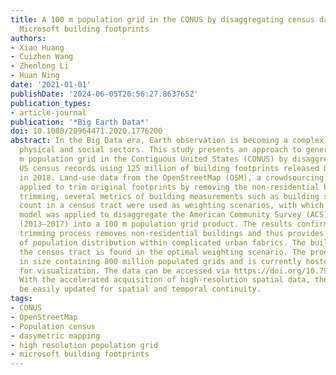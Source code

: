 ```yaml
---
title: A 100 m population grid in the CONUS by disaggregating census data with open-source
  Microsoft building footprints
authors:
- Xiao Huang
- Cuizhen Wang
- Zhenlong Li
- Huan Ning
date: '2021-01-01'
publishDate: '2024-06-05T20:56:27.863765Z'
publication_types:
- article-journal
publication: '*Big Earth Data*'
doi: 10.1080/20964471.2020.1776200
abstract: In the Big Data era, Earth observation is becoming a complex process integrating
  physical and social sectors. This study presents an approach to generating a 100
  m population grid in the Contiguous United States (CONUS) by disaggregating the
  US census records using 125 million of building footprints released by Microsoft
  in 2018. Land-use data from the OpenStreetMap (OSM), a crowdsourcing platform, was
  applied to trim original footprints by removing the non-residential buildings. After
  trimming, several metrics of building measurements such as building size and building
  count in a census tract were used as weighting scenarios, with which a dasymetric
  model was applied to disaggregate the American Community Survey (ACS) 5-year estimates
  (2013–2017) into a 100 m population grid product. The results confirm that the OSM
  trimming process removes non-residential buildings and thus provides a better representation
  of population distribution within complicated urban fabrics. The building size in
  the census tract is found in the optimal weighting scenario. The product is 2.5Gb
  in size containing 800 million populated grids and is currently hosted by ESRI (http://arcg.is/19S4qK)
  for visualization. The data can be accessed via https://doi.org/10.7910/DVN/DLGP7Y.
  With the accelerated acquisition of high-resolution spatial data, the product could
  be easily updated for spatial and temporal continuity.
tags:
- CONUS
- OpenStreetMap
- Population census
- dasymetric mapping
- high resolution population grid
- microsoft building footprints
---
```

